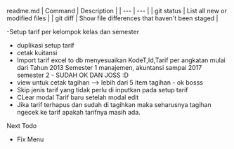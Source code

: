 readme.md
| Command | Description |
| --- | --- |
| git status | List all new or modified files |
| git diff | Show file differences that haven't been staged |

-Setup tarif per kelompok kelas dan semester
- duplikasi setup tarif
- cetak kuitansi
- Import tarif excel to db menyesuaikan KodeT,Id,Tarif per angkatan mulai dari Tahun 2013 Semester 1 manajemen, akuntansi sampai 2017 semester 2 - SUDAH OK DAN JOSS :D
- view untuk cetak tagihan --> lebih dari 5 item tagihan - ok bosss
- Skip jenis tarif yang tidak perlu di inputkan pada setup tarif
- CLear modal Tarif baru setelah modal edit
- Jika tarif terhapus dan sudah di tagihkan maka seharusnya tagihan ngecek ke tarif apakah tarifnya masih ada.

Next Todo
- Fix Menu